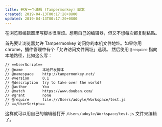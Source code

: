 ```yaml
---
title: 开发一个油猴 (Tampermonkey) 脚本
created: 2019-04-13T00:17:20+0800
updated: 2019-04-13T00:17:20+0800
---
```



在浏览器编辑器里写脚本很麻烦。想用自己的编辑器，但又不想每次都复制粘贴。

首先要让浏览器允许 Tampermonkey 访问你的本机文件地址。如果你用 chrome，插件管理中有个「允许访问文件网址」选项。
然后使用 `@require` 指向本地路径，比如这么写：

```
// ==UserScript==
// @name         本地开发脚本
// @namespace    http://tampermonkey.net/
// @version      0.1
// @description  try to take over the world!
// @author       You
// @match        https://www.douban.com/
// @grant        none
// @require      file:///Users/adoyle/Workspace/test.js
// ==/UserScript==
```

这样就可以用自己的编辑器打开 `/Users/adoyle/Workspace/test.js` 文件来编辑了。
